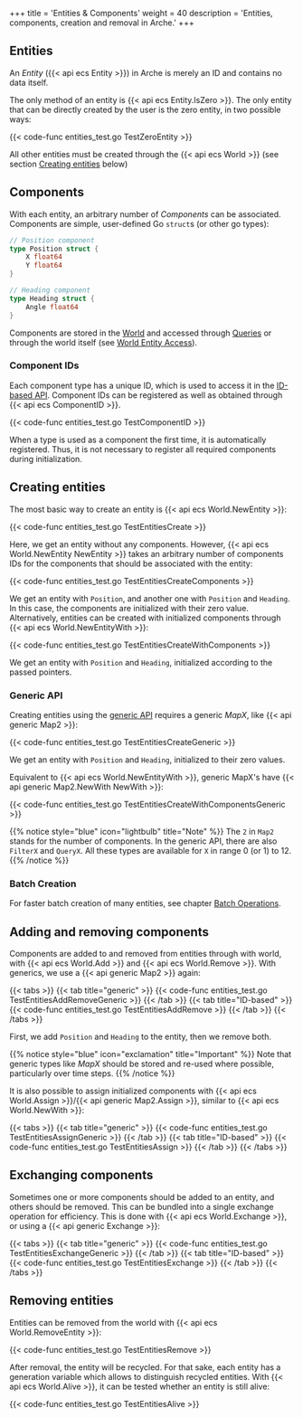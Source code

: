 +++
title = 'Entities & Components'
weight = 40
description = 'Entities, components, creation and removal in Arche.'
+++

## Entities

An *Entity* ({{< api ecs Entity >}}) in Arche is merely an ID and contains no data itself.

The only method of an entity is {{< api ecs Entity.IsZero >}}.
The only entity that can be directly created by the user is the zero entity, in two possible ways:

{{< code-func entities_test.go TestZeroEntity >}}

All other entities must be created through the {{< api ecs World >}} (see section [Creating entities](#creating-entities) below)

## Components

With each entity, an arbitrary number of *Components* can be associated.
Components are simple, user-defined Go `struct`s (or other go types):

```go
// Position component
type Position struct {
    X float64
    Y float64
}

// Heading component
type Heading struct {
    Angle float64
}
```

Components are stored in the [World](./world) and accessed through [Queries](./queries) or
through the world itself (see [World Entity Access](./world-access)).

### Component IDs

Each component type has a unique ID, which is used to access it in the [ID-based API](./apis).
Component IDs can be registered as well as obtained through {{< api ecs ComponentID >}}.

{{< code-func entities_test.go TestComponentID >}}

When a type is used as a component the first time, it is automatically registered.
Thus, it is not necessary to register all required components during initialization.

## Creating entities

The most basic way to create an entity is {{< api ecs World.NewEntity >}}:

{{< code-func entities_test.go TestEntitiesCreate >}}

Here, we get an entity without any components.
However, {{< api ecs World.NewEntity NewEntity >}} takes an arbitrary number of components IDs for the components that should be associated with the entity:

{{< code-func entities_test.go TestEntitiesCreateComponents >}}

We get an entity with `Position`, and another one with `Position` and `Heading`.
In this case, the components are initialized with their zero value.
Alternatively, entities can be created with initialized components through {{< api ecs World.NewEntityWith >}}:

{{< code-func entities_test.go TestEntitiesCreateWithComponents >}}

We get an entity with `Position` and `Heading`, initialized according to the passed pointers.

### Generic API

Creating entities using the [generic API](./apis) requires a generic *MapX*, like {{< api generic Map2 >}}:

{{< code-func entities_test.go TestEntitiesCreateGeneric >}}

We get an entity with `Position` and `Heading`, initialized to their zero values.

Equivalent to {{< api ecs World.NewEntityWith >}}, generic MapX's have {{< api generic Map2.NewWith NewWith >}}:

{{< code-func entities_test.go TestEntitiesCreateWithComponentsGeneric >}}

{{% notice style="blue" icon="lightbulb" title="Note" %}}
The `2` in `Map2` stands for the number of components.
In the generic API, there are also `FilterX` and `QueryX`.
All these types are available for `X` in range 0 (or 1) to 12.
{{% /notice %}}

### Batch Creation

For faster batch creation of many entities, see chapter [Batch Operations](./batch-ops).

## Adding and removing components

Components are added to and removed from entities through with world,
with {{< api ecs World.Add >}} and {{< api ecs World.Remove >}}.
With generics, we use a {{< api generic Map2 >}} again:

{{< tabs >}}
{{< tab title="generic" >}}
{{< code-func entities_test.go TestEntitiesAddRemoveGeneric >}}
{{< /tab >}}
{{< tab title="ID-based" >}}
{{< code-func entities_test.go TestEntitiesAddRemove >}}
{{< /tab >}}
{{< /tabs >}}

First, we add `Position` and `Heading` to the entity, then we remove both.

{{% notice style="blue" icon="exclamation" title="Important" %}}
Note that generic types like *MapX* should be stored and re-used where possible, particularly over time steps.
{{% /notice %}}

It is also possible to assign initialized components with {{< api ecs World.Assign >}}/{{< api generic Map2.Assign >}},
similar to {{< api ecs World.NewWith >}}:

{{< tabs >}}
{{< tab title="generic" >}}
{{< code-func entities_test.go TestEntitiesAssignGeneric >}}
{{< /tab >}}
{{< tab title="ID-based" >}}
{{< code-func entities_test.go TestEntitiesAssign >}}
{{< /tab >}}
{{< /tabs >}}

## Exchanging components

Sometimes one or more components should be added to an entity, and others should be removed.
This can be bundled into a single exchange operation for efficiency.
This is done with {{< api ecs World.Exchange >}}, or using a {{< api generic Exchange >}}:

{{< tabs >}}
{{< tab title="generic" >}}
{{< code-func entities_test.go TestEntitiesExchangeGeneric >}}
{{< /tab >}}
{{< tab title="ID-based" >}}
{{< code-func entities_test.go TestEntitiesExchange >}}
{{< /tab >}}
{{< /tabs >}}

## Removing entities

Entities can be removed from the world with {{< api ecs World.RemoveEntity >}}:

{{< code-func entities_test.go TestEntitiesRemove >}}

After removal, the entity will be recycled.
For that sake, each entity has a generation variable which allows to distinguish recycled entities.
With {{< api ecs World.Alive >}}, it can be tested whether an entity is still alive:

{{< code-func entities_test.go TestEntitiesAlive >}}
